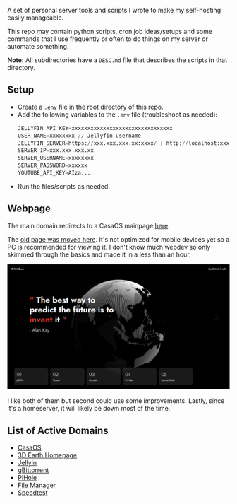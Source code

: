 A set of personal server tools and scripts I wrote to make my self-hosting easily manageable.

This repo may contain python scripts, cron job ideas/setups and some commands that I use
frequently or often to do things on my server or automate something.

**Note:** All subdirectories have a `DESC.md` file that describes the scripts in that directory.

## Setup

- Create a `.env` file in the root directory of this repo.
- Add the following variables to the `.env` file (troubleshoot as needed):
  ```python
  JELLYFIN_API_KEY=xxxxxxxxxxxxxxxxxxxxxxxxxxxxxxxx
  USER_NAME=xxxxxxxx // Jellyfin username
  JELLYFIN_SERVER=https://xxx.xxx.xxx.xx:xxxx/ | http://localhost:xxxx/ | hosted_domain
  SERVER_IP=xxx.xxx.xxx.xx
  SERVER_USERNAME=xxxxxxxx
  SERVER_PASSWORD=xxxxxx
  YOUTUBE_API_KEY=AIza....
  ```
- Run the files/scripts as needed.

## Webpage
The main domain redirects to a CasaOS mainpage [here](https://cloud417.space/).

The [old page was moved here](https://old.cloud417.space). It's not optimized
for mobile devices yet so a PC is recommended for viewing it. I don't know much webdev
so only skimmed through the basics and made it in a less than an hour.

![](Website/assets/scr_01.png)

I like both of them but second could use some improvements.
Lastly, since it's a
homeserver, it will likely be down most of the time.

## List of Active Domains

- [CasaOS](https://cloud417.space)
- [3D Earth Homepage](https://old.cloud417.space)
- [Jellyin](https://jellyfin.cloud417.space)
- [qBittorrent](https://torrent.cloud417.space)
- [PiHole](https://pihole.cloud417.space)
- [File Manager](https://files.cloud417.space)
- [Speedtest](https://speedtest.cloud417.space)
